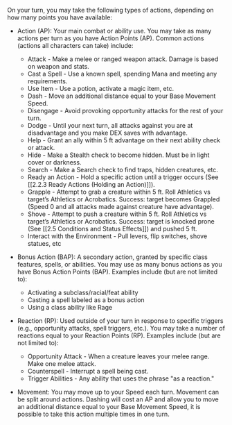 On your turn, you may take the following types of actions, depending on how many points you have available:

- Action (AP): Your main combat or ability use. You may take as many actions per turn as you have Action Points (AP). Common actions (actions all characters can take) include:
	- Attack - Make a melee or ranged weapon attack. Damage is based on weapon and stats.
	- Cast a Spell - Use a known spell, spending Mana and meeting any requirements.
	- Use Item - Use a potion, activate a magic item, etc.
	- Dash - Move an additional distance equal to your Base Movement Speed.
	- Disengage - Avoid provoking opportunity attacks for the rest of your turn.
	- Dodge - Until your next turn, all attacks against you are at disadvantage and you make DEX saves with advantage.
	- Help - Grant an ally within 5 ft advantage on their next ability check or attack.
	- Hide - Make a Stealth check to become hidden. Must be in light cover or darkness.
	- Search - Make a Search check to find traps, hidden creatures, etc.
	- Ready an Action - Hold a specific action until a trigger occurs (See [[2.2.3 Ready Actions (Holding an Action)]]).
	- Grapple - Attempt to grab a creature within 5 ft. Roll Athletics vs target’s Athletics or Acrobatics. Success: target becomes Grappled (Speed 0 and all attacks made against creature have advantage).
	- Shove - Attempt to push a creature within 5 ft. Roll Athletics vs target’s Athletics or Acrobatics. Success: target is knocked prone (See [[2.5 Conditions and Status Effects]]) and pushed 5 ft.
	- Interact with the Environment - Pull levers, flip switches, shove statues, etc

- Bonus Action (BAP): A secondary action, granted by specific class features, spells, or abilities. You may use as many bonus actions as you have Bonus Action Points (BAP). Examples include (but are not limited to):
	- Activating a subclass/racial/feat ability 
	- Casting a spell labeled as a bonus action
	- Using a class ability like Rage

- Reaction (RP): Used outside of your turn in response to specific triggers (e.g., opportunity attacks, spell triggers, etc.). You may take a number of reactions equal to your Reaction Points (RP). Examples include (but are not limited to):
	- Opportunity Attack - When a creature leaves your melee range. Make one melee attack.
	- Counterspell - Interrupt a spell being cast.
	- Trigger Abilities - Any ability that uses the phrase "as a reaction."

- Movement: You may move up to your Speed each turn. Movement can be split around actions. Dashing will cost an AP and allow you to move an additional distance equal to your Base Movement Speed, it is possible to take this action multiple times in one turn.